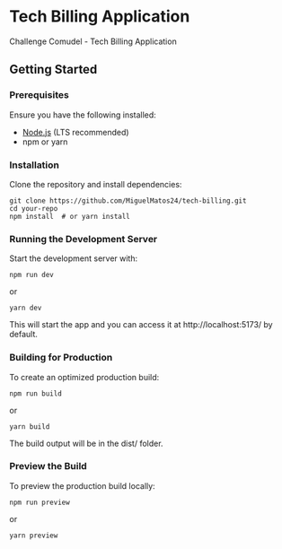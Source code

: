 # Tech Billing Application
 Challenge Comudel - Tech Billing Application


## Getting Started

### Prerequisites

Ensure you have the following installed:

- [Node.js](https://nodejs.org/) (LTS recommended)
- npm or yarn

### Installation

Clone the repository and install dependencies:
```
git clone https://github.com/MiguelMatos24/tech-billing.git
cd your-repo
npm install  # or yarn install
```


### Running the Development Server

Start the development server with:

```
npm run dev
```
 or
 ```
yarn dev
```

This will start the app and you can access it at http://localhost:5173/ by default.

### Building for Production

To create an optimized production build:
```
npm run build
```
or
```
yarn build
```

The build output will be in the dist/ folder.

### Preview the Build

To preview the production build locally:
```
npm run preview
```
or
```
yarn preview
```
